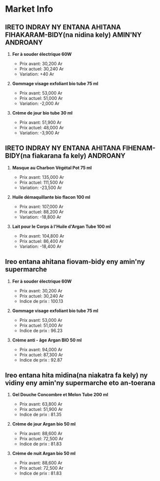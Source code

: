 # Market Info

## IRETO INDRAY NY ENTANA AHITANA FIHAKARAM-BIDY(na nidina kely) AMIN'NY ANDROANY

1. **Fer à souder électrique 60W**
   - Prix avant: 30,200 Ar
   - Prix actuel: 30,240 Ar
   - Variation: +40 Ar

2. **Gommage visage exfoliant bio tube 75 ml**
   - Prix avant: 53,000 Ar
   - Prix actuel: 51,000 Ar
   - Variation: -2,000 Ar

3. **Crème de jour bio tube 30 ml**
   - Prix avant: 51,900 Ar
   - Prix actuel: 48,000 Ar
   - Variation: -3,900 Ar

## IRETO INDRAY NY ENTANA AHITANA FIHENAM-BIDY(na fiakarana fa kely) ANDROANY

1. **Masque au Charbon Végétal Pot 75 ml**
   - Prix avant: 135,000 Ar
   - Prix actuel: 111,500 Ar
   - Variation: -23,500 Ar

2. **Huile démaquillante bio flacon 100 ml**
   - Prix avant: 107,000 Ar
   - Prix actuel: 88,200 Ar
   - Variation: -18,800 Ar

3. **Lait pour le Corps à l'Huile d'Argan Tube 100 ml**
   - Prix avant: 104,800 Ar
   - Prix actuel: 86,400 Ar
   - Variation: -18,400 Ar

## Ireo entana ahitana fiovam-bidy eny amin'ny supermarche

1. **Fer à souder électrique 60W**
   - Prix avant: 30,200 Ar
   - Prix actuel: 30,240 Ar
   - Indice de prix : 100.13

2. **Gommage visage exfoliant bio tube 75 ml**
   - Prix avant: 53,000 Ar
   - Prix actuel: 51,000 Ar
   - Indice de prix : 96.23

3. **Crème anti - âge Argan BIO 50 ml**
   - Prix avant: 94,000 Ar
   - Prix actuel: 87,300 Ar
   - Indice de prix : 92.87

## Ireo entana hita midina(na niakatra fa kely) ny vidiny eny amin'ny supermarche eto an-toerana

1. **Gel Douche Concombre et Melon Tube 200 ml**
   - Prix avant: 63,800 Ar
   - Prix actuel: 51,900 Ar
   - Indice de prix : 81.35

2. **Crème de jour Argan bio 50 ml**
   - Prix avant: 88,600 Ar
   - Prix actuel: 72,500 Ar
   - Indice de prix : 81.83

3. **Crème de nuit Argan bio 50 ml**
   - Prix avant: 88,600 Ar
   - Prix actuel: 72,500 Ar
   - Indice de prix : 81.83

